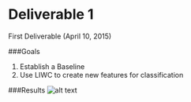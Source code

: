 Deliverable 1
=============

First Deliverable (April 10, 2015)

###Goals
1. Establish a Baseline
2. Use LIWC to create new features for classification


###Results
![alt text](https://github.com/jenningsanderson/ner-twitter-ml/tree/master/deliverable_1/caps_by_domain.png "caps by domain")